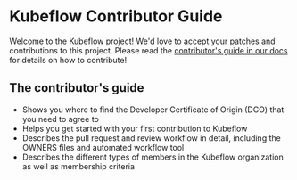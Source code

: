 # Kubeflow Contributor Guide

Welcome to the Kubeflow project! We'd love to accept your patches and contributions to this project. Please read the [contributor's guide in our docs](https://www.kubeflow.org/docs/about/contributing/) for details on how to contribute!

## The contributor's guide

* Shows you where to find the Developer Certificate of Origin (DCO) that you need to agree to
* Helps you get started with your first contribution to Kubeflow
* Describes the pull request and review workflow in detail, including the OWNERS files and automated workflow tool
* Describes the different types of members in the Kubeflow organization as well as membership criteria
